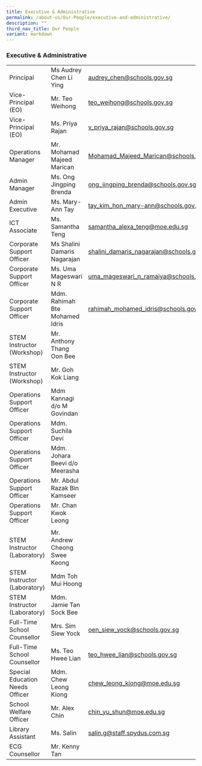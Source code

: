 ```yaml
---
title: Executive & Administrative
permalink: /about-us/Our-People/executive-and-administrative/
description: ""
third_nav_title: Our People
variant: markdown
---
```

### Executive & Administrative

|  	|  	|  	|
|---	|---	|---	|
| Principal 	| Ms Audrey Chen Li Ying 	| audrey_chen@schools.gov.sg 	|
| Vice-Principal (EO) 	| Mr. Teo Weihong 	| teo_weihong@schools.gov.sg 	|
| Vice-Principal (EO) 	| Ms. Priya Rajan 	| v_priya_rajan@schools.gov.sg 	|
| Operations Manager 	| Mr. Mohamad Majeed Marican	| Mohamad_Majeed_Marican@schools.gov.sg |
| Admin  Manager 	| Ms. Ong Jingping Brenda 	| ong_jingping_brenda@schools.gov.sg 	|
| Admin Executive 	| Ms. Mary-Ann Tay 	| tay_kim_hon_mary-ann@schools.gov.sg 	|
| ICT Associate 	| Ms. Samantha Teng 	| samantha_alexa_teng@moe.edu.sg 	|
| Corporate Support Officer 	| Ms Shalini Damaris Nagarajan 	| shalini_damaris_nagarajan@schools.gov.sg 	|
| Corporate Support Officer 	| Ms. Uma Mageswari N R 	| uma_mageswari_n_ramaiya@schools.gov.sg 	|
| Corporate Support Officer 	| Mdm. Rahimah Bte Mohamed Idris 	| rahimah_mohamed_idris@schools.gov.sg 	|
|  STEM Instructor (Workshop)	| Mr. Anthony Thang Oon Bee 	|  	|
| STEM Instructor (Workshop)		| Mr. Goh Kok Liang 	|  	|
| Operations Support Officer 	| Mdm Kannagi d/o M Govindan 	|  	|
| Operations Support Officer 	| Mdm. Suchila Devi 	|  	|
| Operations Support Officer 	| Mdm. Johara Beevi d/o Meerasha 	|  	|
| Operations Support Officer 	| Mr. Abdul Razak Bin Kamseer 	|  	|
| Operations Support Officer 	| Mr. Chan Kwok Leong 	|  	|
| 	|	|  	|
| STEM Instructor (Laboratory)	| Mr. Andrew Cheong Swee Keong	| 
| STEM Instructor (Laboratory)	| Mdm Toh Mui Hoong	|
| STEM Instructor (Laboratory)	| Mdm. Jamie Tan Sock Bee	|
| Full-Time School Counsellor 	| Mrs. Sim Siew Yock 	|  oen_siew_yock@schools.gov.sg 	|
| Full-Time School Counsellor 	| Ms. Teo Hwee Lian 	|  teo_hwee_lian@schools.gov.sg	|
| Special Education Needs Officer	| Mdm. Chew Leong Kiong 	|  chew_leong_kiong@moe.edu.sg 	|
| School Welfare Officer 	| Mr. Alex Chin 	| chin_yu_shun@moe.edu.sg 	|
| Library Assistant 	| Ms. Salin 	| salin.g@staff.spydus.com.sg |
ECG Counsellor 	| Mr. Kenny Tan 	| 	|